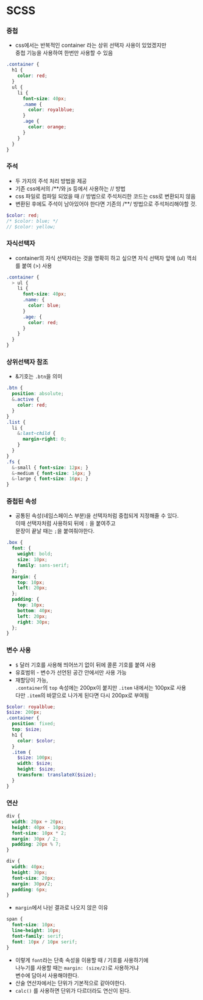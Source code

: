 # SCSS
### 중첩
- css에서는 반복적인 container 라는 상위 선택자 사용이 있었겠지만  
중첩 기능을 사용하여 한번만 사용할 수 있음
```scss
.container {
  h1 {
    color: red;
  }
  ul {
    li {
      font-size: 40px;
      .name {
        color: royalblue;
      }
      .age {
        color: orange;
      }
    }
  }
}
```
### 주석
- 두 가지의 주석 처리 방법을 제공
- 기존 css에서의 /**/와 js 등에서 사용하는 // 방법
- css 파일로 컴파일 되었을 때 // 방법으로 주석처리한 코드는 css로 변환되지 않음
- 변환된 후에도 주석이 남아있어야 한다면 기존의 /**/ 방법으로 주석처리해야할 것.
```scss
$color: red;
/* $color: blue; */
// $color: yellow;
```
### 자식선택자
- container의 자식 선택자라는 것을 명확히 하고 싶으면 자식 선택자 앞에 (ul) 꺽쇠를 붙여 (>) 사용
```scss
.container {
  > ul {
    li {
      font-size: 40px;
      .name: {
        color: blue;
      }
      .age: {
        color: red;
      }
    }
  }
}
```
### 상위선택자 참조
- &기호는 `.btn`을 의미
```scss
.btn {
  position: absolute;
  &.active {
    color: red;
  }
}
.list {
  li {
    &:last-child {
      margin-right: 0;
    }
  }
}
.fs {
  &-small { font-size: 12px; }
  &-medium { font-size: 14px; }
  &-large { font-size: 16px; }
}
```
### 중첩된 속성
- 공통된 속성(네임스페이스 부분)을 선택자처럼 중첩되게 지정해줄 수 있다.  
이때 선택자처럼 사용하되 뒤에 `:` 을 붙여주고  
문장이 끝날 때는 `;`을 붙여줘야한다.
```scss
.box {
  font: {
    weight: bold;
    size: 10px;
    family: sans-serif;
  };
  margin: {
    top: 10px;
    left: 20px;
  };
  padding: {
    top: 10px;
    bottom: 40px;
    left: 20px;
    right: 30px;
  };
}
```
### 변수 사용
- `$` 달러 기호를 사용해 띄어쓰기 없이 뒤에 콜론 기호를 붙여 사용
- 유효범위 - 변수가 선언된 공간 안에서만 사용 가능
- 재할당이 가능,  
`.container`의 `top` 속성에는 200px이 붙지만 `.item` 내에서는 100px로 사용  
다만 `.item`의 바깥으로 나가게 된다면 다시 200px로 부여됨
```scss
$color: royalblue;
$size: 200px;
.container {
  position: fixed;
  top: $size;
  h1 {
    color: $color;
  }
  .item {
    $size: 100px;
    width: $size;
    height: $size;
    transform: translateX($size);
  }
}
```
### 연산
```scss
div {
  width: 20px + 20px;
  height: 40px - 10px;
  font-size: 10px * 2;
  margin: 30px / 2;
  padding: 20px % 7;
}
```
```css
div {
  width: 40px;
  height: 30px;
  font-size: 20px;
  margin: 30px/2;
  padding: 6px;
}
```
- `margin`에서 나뉜 결과로 나오지 않은 이유
```scss
span {
  font-size: 10px;
  line-height: 10px;
  font-family: serif;
  font: 10px / 10px serif;
}
```
- 이렇게 `font`라는 단축 속성을 이용할 때 / 기호를 사용하기에  
나누기를 사용할 때는 `margin: (size/2)`로 사용하거냐  
변수에 담아서 사용해야한다.
- 산술 연산자에서는 단위가 기본적으로 같아야한다.
- `calc()` 를 사용하면 단위가 다르더라도 연산이 된다.